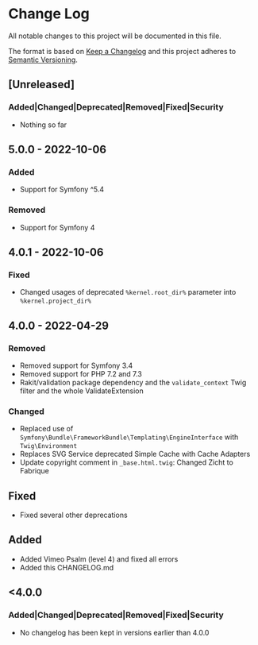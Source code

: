 # Change Log
All notable changes to this project will be documented in this file.

The format is based on [Keep a Changelog](http://keepachangelog.com/)
and this project adheres to [Semantic Versioning](http://semver.org/).

## [Unreleased]
### Added|Changed|Deprecated|Removed|Fixed|Security
- Nothing so far

## 5.0.0 - 2022-10-06
### Added
- Support for Symfony ^5.4
### Removed
- Support for Symfony 4

## 4.0.1 - 2022-10-06
### Fixed
- Changed usages of deprecated `%kernel.root_dir%` parameter into `%kernel.project_dir%`

## 4.0.0 - 2022-04-29
### Removed
- Removed support for Symfony 3.4
- Removed support for PHP 7.2 and 7.3
- Rakit/validation package dependency and the `validate_context` Twig filter and the whole ValidateExtension
### Changed
- Replaced use of `Symfony\Bundle\FrameworkBundle\Templating\EngineInterface` with `Twig\Environment`
- Replaces SVG Service deprecated Simple Cache with Cache Adapters
- Update copyright comment in `_base.html.twig`: Changed Zicht to Fabrique
## Fixed
- Fixed several other deprecations
## Added
- Added Vimeo Psalm (level 4) and fixed all errors
- Added this CHANGELOG.md

## <4.0.0
### Added|Changed|Deprecated|Removed|Fixed|Security
- No changelog has been kept in versions earlier than 4.0.0
